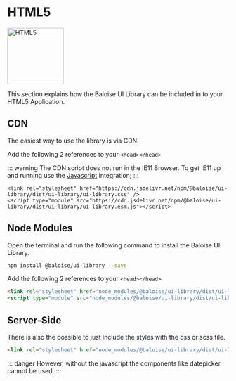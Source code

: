 # HTML5

<img style="width: 128px;" src="https://cdn.iconscout.com/icon/free/png-512/html5-10-569380.png" data-origin="https://cdn.iconscout.com/icon/free/png-512/html5-10-569380.png" alt="HTML5">

This section explains how the Baloise UI Library can be included in to your HTML5 Application.

## CDN

The easiest way to use the library is via CDN.

Add the following 2 references to your `<head></head>`

::: warning
The CDN script does not run in the IE11 Browser. To get IE11 up and running use the [Javascript](/) integration;
:::

```
<link rel="stylesheet" href="https://cdn.jsdelivr.net/npm/@baloise/ui-library/dist/ui-library/ui-library.css" />
<script type="module" src="https://cdn.jsdelivr.net/npm/@baloise/ui-library/dist/ui-library/ui-library.esm.js"></script>
```

## Node Modules

Open the terminal and run the following command to install the Baloise UI Library.

```bash
npm install @baloise/ui-library --save
```

Add the following 2 references to your `<head></head>`

```html
<link rel="stylesheet" href="node_modules/@baloise/ui-library/dist/ui-library/ui-library.css" />
<script type="module" src="node_modules/@baloise/ui-library/dist/ui-library/ui-library.esm.js"></script>
```

## Server-Side

There is also the possible to just include the styles with the css or scss file.

```html
<link rel="stylesheet" href="node_modules/@baloise/ui-library/dist/ui-library/ui-library.css" />
```

::: danger
However, without the javascript the components like datepicker cannot be used.
:::
